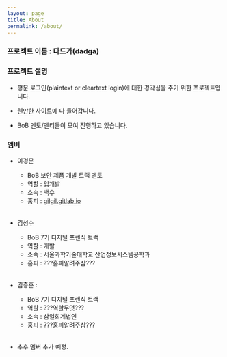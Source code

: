 ```yaml
---
layout: page
title: About
permalink: /about/
---
```


### 프로젝트 이름 : 다드가(dadga)

### 프로젝트 설명
* 평문 로그인(plaintext or cleartext login)에 대한 경각심을 주기 위한 프로젝트입니다.

* 웬만한 사이트에 다 들어갑니다.

* BoB 멘토/멘티들이 모여 진행하고 있습니다.

### 멤버

* 이경문
  * BoB 보안 제품 개발 트랙 멘토
  * 역할 : 입개발
  * 소속 : 백수
  * 홈피 : [gilgil.gitlab.io](http://gilgil.gitlab.io)
<br><br>

* 김성수
  * BoB 7기 디지털 포렌식 트랙
  * 역할 : 개발
  * 소속 : 서울과학기술대학교 산업정보시스템공학과
  * 홈피 : ???홈피알려주삼???
<br><br>

* 김종훈 :
  * BoB 7기 디지털 포렌식 트랙
  * 역할 : ???역할무엇???
  * 소속 : 삼일회계법인
  * 홈피 : ???홈피알려주삼???
<br><br>

* 추후 멤버 추가 예정.

